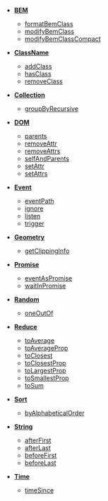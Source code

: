 * **[BEM](#bem)**
  * [formatBemClass](#formatbemclass)
  * [modifyBemClass](#modifybemclass)
  * [modifyBemClassCompact](#modifybemclasscompact)

* **[ClassName](#classname)**
  * [addClass](#addclass)
  * [hasClass](#hasclass)
  * [removeClass](#removeclass)

* **[Collection](#collection)**
  * [groupByRecursive](#groupbyrecursive)

* **[DOM](#dom)**
  * [parents](#parents)
  * [removeAttr](#removeattr)
  * [removeAttrs](#removeattrs)
  * [selfAndParents](#selfandparents)
  * [setAttr](#setattr)
  * [setAttrs](#setattrs)

* **[Event](#event)**
  * [eventPath](#eventpath)
  * [ignore](#ignore)
  * [listen](#listen)
  * [trigger](#trigger)

* **[Geometry](#geometry)**
  * [getClippingInfo](#getclippinginfo)

* **[Promise](#promise)**
  * [eventAsPromise](#eventaspromise)
  * [waitInPromise](#waitinpromise)

* **[Random](#random)**
  * [oneOutOf](#oneoutof)

* **[Reduce](#reduce)**
  * [toAverage](#toaverage)
  * [toAverageProp](#toaverageprop)
  * [toClosest](#toclosest)
  * [toClosestProp](#toclosestprop)
  * [toLargestProp](#tolargestprop)
  * [toSmallestProp](#tosmallestprop)
  * [toSum](#tosum)

* **[Sort](#sort)**
  * [byAlphabeticalOrder](#byalphabeticalorder)

* **[String](#string)**
  * [afterFirst](#afterfirst)
  * [afterLast](#afterlast)
  * [beforeFirst](#beforefirst)
  * [beforeLast](#beforelast)

* **[Time](#time)**
  * [timeSince](#timesince)


